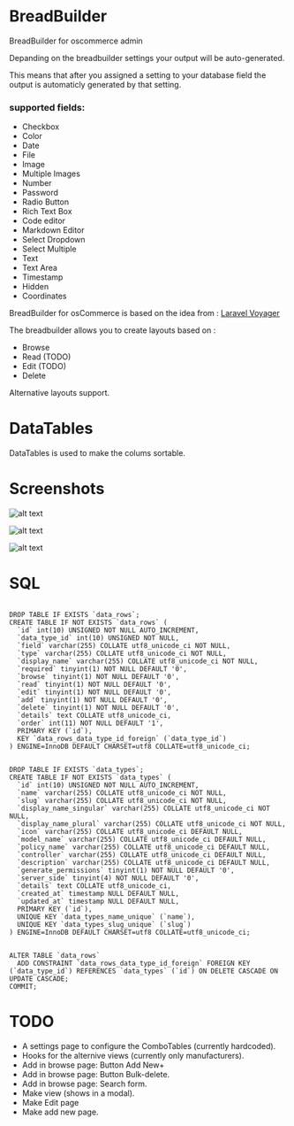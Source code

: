 # BreadBuilder
BreadBuilder for oscommerce admin

Depanding on the breadbuilder settings your output will be auto-generated.

This means that after you assigned a setting to your database field the output is automaticly generated by that setting.

### supported fields:
- Checkbox
- Color
- Date
- File
- Image
- Multiple Images
- Number
- Password
- Radio Button
- Rich Text Box
- Code editor
- Markdown Editor
- Select Dropdown
- Select Multiple
- Text
- Text Area
- Timestamp
- Hidden
- Coordinates

BreadBuilder for osCommerce is based on the idea from : [Laravel Voyager](https://laravelvoyager.com/)


The breadbuilder allows you to create layouts based on :
-  Browse
-  Read (TODO)
-  Edit (TODO)
-  Delete

  Alternative layouts support. 


# DataTables

DataTables is used to make the colums sortable.

# Screenshots

![alt text][screenshot1]

[screenshot1]: https://github.com/osc2nuke/breadbuilder/raw/master/screenshots/breadpage-1.png "Screenshot 1"

![alt text][screenshot2]

[screenshot2]: https://github.com/osc2nuke/breadbuilder/raw/master/screenshots/breadpage-manufacturer.png "Screenshot 2"

![alt text][screenshot3]

[screenshot3]: https://github.com/osc2nuke/breadbuilder/raw/master/screenshots/manufacturers.png "Screenshot 3"

# SQL
```

DROP TABLE IF EXISTS `data_rows`;
CREATE TABLE IF NOT EXISTS `data_rows` (
  `id` int(10) UNSIGNED NOT NULL AUTO_INCREMENT,
  `data_type_id` int(10) UNSIGNED NOT NULL,
  `field` varchar(255) COLLATE utf8_unicode_ci NOT NULL,
  `type` varchar(255) COLLATE utf8_unicode_ci NOT NULL,
  `display_name` varchar(255) COLLATE utf8_unicode_ci NOT NULL,
  `required` tinyint(1) NOT NULL DEFAULT '0',
  `browse` tinyint(1) NOT NULL DEFAULT '0',
  `read` tinyint(1) NOT NULL DEFAULT '0',
  `edit` tinyint(1) NOT NULL DEFAULT '0',
  `add` tinyint(1) NOT NULL DEFAULT '0',
  `delete` tinyint(1) NOT NULL DEFAULT '0',
  `details` text COLLATE utf8_unicode_ci,
  `order` int(11) NOT NULL DEFAULT '1',
  PRIMARY KEY (`id`),
  KEY `data_rows_data_type_id_foreign` (`data_type_id`)
) ENGINE=InnoDB DEFAULT CHARSET=utf8 COLLATE=utf8_unicode_ci;


DROP TABLE IF EXISTS `data_types`;
CREATE TABLE IF NOT EXISTS `data_types` (
  `id` int(10) UNSIGNED NOT NULL AUTO_INCREMENT,
  `name` varchar(255) COLLATE utf8_unicode_ci NOT NULL,
  `slug` varchar(255) COLLATE utf8_unicode_ci NOT NULL,
  `display_name_singular` varchar(255) COLLATE utf8_unicode_ci NOT NULL,
  `display_name_plural` varchar(255) COLLATE utf8_unicode_ci NOT NULL,
  `icon` varchar(255) COLLATE utf8_unicode_ci DEFAULT NULL,
  `model_name` varchar(255) COLLATE utf8_unicode_ci DEFAULT NULL,
  `policy_name` varchar(255) COLLATE utf8_unicode_ci DEFAULT NULL,
  `controller` varchar(255) COLLATE utf8_unicode_ci DEFAULT NULL,
  `description` varchar(255) COLLATE utf8_unicode_ci DEFAULT NULL,
  `generate_permissions` tinyint(1) NOT NULL DEFAULT '0',
  `server_side` tinyint(4) NOT NULL DEFAULT '0',
  `details` text COLLATE utf8_unicode_ci,
  `created_at` timestamp NULL DEFAULT NULL,
  `updated_at` timestamp NULL DEFAULT NULL,
  PRIMARY KEY (`id`),
  UNIQUE KEY `data_types_name_unique` (`name`),
  UNIQUE KEY `data_types_slug_unique` (`slug`)
) ENGINE=InnoDB DEFAULT CHARSET=utf8 COLLATE=utf8_unicode_ci;


ALTER TABLE `data_rows`
  ADD CONSTRAINT `data_rows_data_type_id_foreign` FOREIGN KEY (`data_type_id`) REFERENCES `data_types` (`id`) ON DELETE CASCADE ON UPDATE CASCADE;
COMMIT;

```
# TODO

- A settings page to configure the ComboTables (currently hardcoded).
- Hooks for the alternive views (currently only manufacturers).
- Add in browse page: Button Add New+
- Add in browse page: Button Bulk-delete.
- Add in browse page: Search form.
- Make view (shows in a modal).
- Make Edit page
- Make add new page.